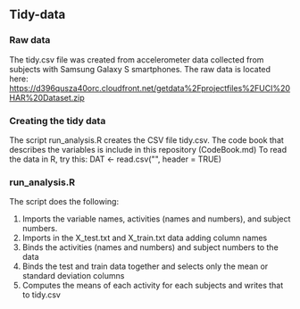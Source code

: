 ## Tidy-data

### Raw data
The tidy.csv file was created from accelerometer data collected from subjects with Samsung Galaxy S smartphones.
The raw data is located here:
    https://d396qusza40orc.cloudfront.net/getdata%2Fprojectfiles%2FUCI%20HAR%20Dataset.zip 

### Creating the tidy data
The script run_analysis.R creates the CSV file tidy.csv.
The code book that describes the variables is include in this repository (CodeBook.md)
To read the data in R, try this: 
   DAT <- read.csv("", header = TRUE)

### run_analysis.R
The script does the following:

1. Imports the variable names, activities (names and numbers), and subject numbers.
2. Imports in the X_test.txt and X_train.txt data adding column names
3. Binds the activities (names and numbers) and subject numbers to the data
4. Binds the test and train data together and selects only the mean or standard deviation columns
5. Computes the means of each activity for each subjects and writes that to tidy.csv
